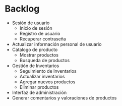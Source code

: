# Backlog 

* Sesión de usuario
    * Inicio de sesión
    * Registro de usuario
    * Recuperar contraseña
* Actualizar información personal de usuario
* Cátalogo de producto
    * Mostrar productos
    * Busqueda de productos
* Gestión de Inventarios
    * Seguimiento de Inventarios
    * Actualizar inventarios
    * Agregar nuevos productos
    * Eliminar productos
* Interfaz de administración
* Generar comentarios y valoraciones de productos
